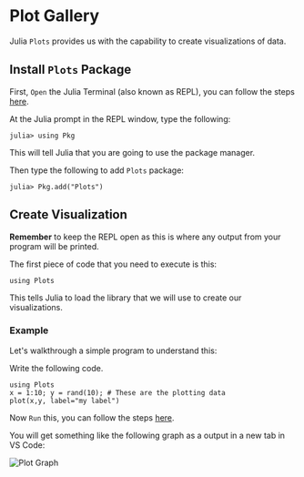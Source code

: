 # Plot Gallery

Julia `Plots` provides us with the capability to create visualizations of data.

## Install `Plots` Package
First, `Open` the Julia Terminal (also known as REPL), you can follow the steps [here](https://www.julia-vscode.org/docs/stable/userguide/runningcode/#The-Julia-REPL-1).

At the Julia prompt in the REPL window, type the following:
```
julia> using Pkg
```
This will tell Julia that you are going to use the package manager.

Then type the following to add `Plots` package:
```
julia> Pkg.add("Plots")
```
## Create Visualization
**Remember** to keep the REPL open as this is where any output from your program will be printed.

The first piece of code that you need to execute is this:
```
using Plots
```
This tells Julia to load the library that we will use to create our visualizations.

### Example

Let's walkthrough a simple program to understand this:

Write the following code.
```
using Plots
x = 1:10; y = rand(10); # These are the plotting data 
plot(x,y, label="my label")
```

Now `Run` this, you can follow the steps [here](https://www.julia-vscode.org/docs/stable/userguide/runningcode/#Running-code-in-the-Julia-REPL-1).

You will get something like the following graph as a output in a new tab in VS Code:

![Plot Graph](../images/PlotGallery/PlotGraph.png)

